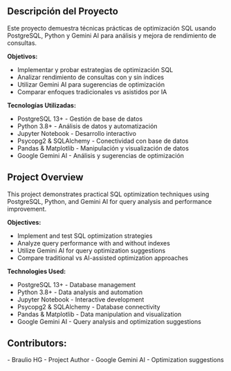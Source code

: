 
<h2>Descripción del Proyecto</h2>

Este proyecto demuestra técnicas prácticas de optimización SQL usando PostgreSQL, Python y Gemini AI para análisis y mejora de rendimiento de consultas.

**Objetivos:**
- Implementar y probar estrategias de optimización SQL
- Analizar rendimiento de consultas con y sin índices
- Utilizar Gemini AI para sugerencias de optimización
- Comparar enfoques tradicionales vs asistidos por IA

**Tecnologías Utilizadas:**
- PostgreSQL 13+ - Gestión de base de datos
- Python 3.8+ - Análisis de datos y automatización
- Jupyter Notebook - Desarrollo interactivo
- Psycopg2 & SQLAlchemy - Conectividad con base de datos
- Pandas & Matplotlib - Manipulación y visualización de datos
- Google Gemini AI - Análisis y sugerencias de optimización

<h2> Project Overview</h2>

This project demonstrates practical SQL optimization techniques using PostgreSQL, Python, and Gemini AI for query analysis and performance improvement.

**Objectives:**
- Implement and test SQL optimization strategies
- Analyze query performance with and without indexes
- Utilize Gemini AI for query optimization suggestions
- Compare traditional vs AI-assisted optimization approaches

**Technologies Used:**
- PostgreSQL 13+ - Database management
- Python 3.8+ - Data analysis and automation
- Jupyter Notebook - Interactive development
- Psycopg2 & SQLAlchemy - Database connectivity
- Pandas & Matplotlib - Data manipulation and visualization
- Google Gemini AI - Query analysis and optimization suggestions
  
<h2> Contributors: </h2>
- Braulio HG - Project Author
- Google Gemini AI - Optimization suggestions 

